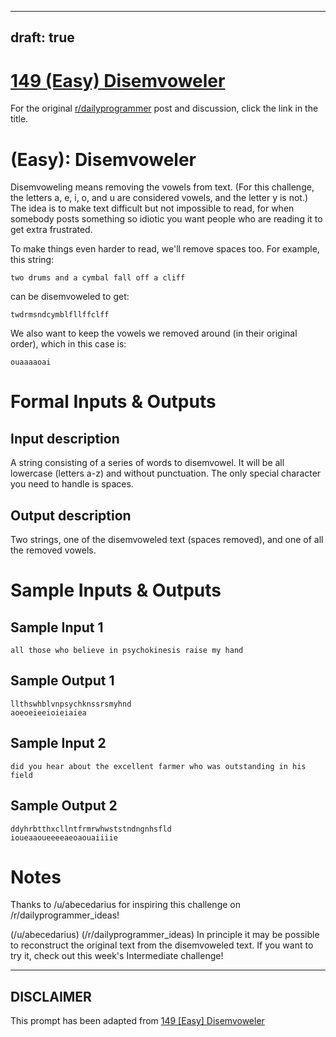 ---
draft: true
----

# [149 (Easy) Disemvoweler](https://www.reddit.com/r/dailyprogrammer/comments/1ystvb/022414_challenge_149_easy_disemvoweler/)

For the original [r/dailyprogrammer](https://www.reddit.com/r/dailyprogrammer/) post and discussion, click the link in the title.

# (Easy): Disemvoweler
Disemvoweling means removing the vowels from text. (For this challenge, the letters a, e, i, o, and u are considered vowels, and the letter y is not.) The idea is to make text difficult but not impossible to read, for when somebody posts something so idiotic you want people who are reading it to get extra frustrated.

To make things even harder to read, we'll remove spaces too. For example, this string:


```
two drums and a cymbal fall off a cliff
```
can be disemvoweled to get:


```
twdrmsndcymblfllffclff
```
We also want to keep the vowels we removed around (in their original order), which in this case is:


```
ouaaaaoai
```
# Formal Inputs & Outputs
## Input description
A string consisting of a series of words to disemvowel. It will be all lowercase (letters a-z) and without punctuation. The only special character you need to handle is spaces.

## Output description
Two strings, one of the disemvoweled text (spaces removed), and one of all the removed vowels.

# Sample Inputs & Outputs
## Sample Input 1

```
all those who believe in psychokinesis raise my hand
```
## Sample Output 1

```
llthswhblvnpsychknssrsmyhnd
aoeoeieeioieiaiea
```
## Sample Input 2

```
did you hear about the excellent farmer who was outstanding in his field
```
## Sample Output 2

```
ddyhrbtthxcllntfrmrwhwststndngnhsfld
ioueaaoueeeeaeoaouaiiiie
```
# Notes
Thanks to /u/abecedarius for inspiring this challenge on /r/dailyprogrammer_ideas!

(/u/abecedarius)
(/r/dailyprogrammer_ideas)
In principle it may be possible to reconstruct the original text from the disemvoweled text. If you want to try it, check out this week's Intermediate challenge!


----
## **DISCLAIMER**
This prompt has been adapted from [149 [Easy] Disemvoweler](https://www.reddit.com/r/dailyprogrammer/comments/1ystvb/022414_challenge_149_easy_disemvoweler/
)

